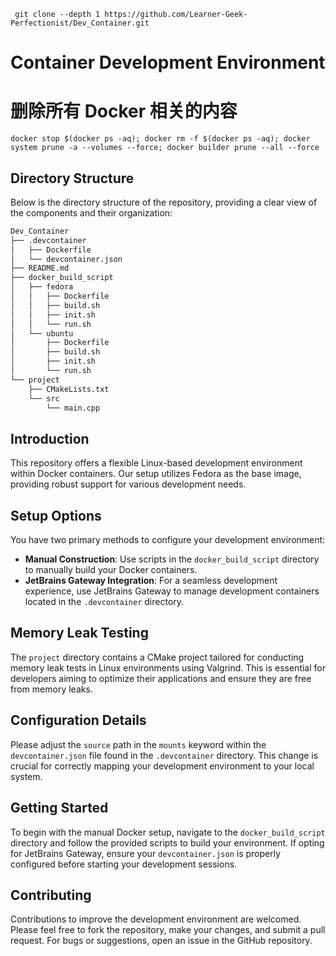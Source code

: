 ```shell
 git clone --depth 1 https://github.com/Learner-Geek-Perfectionist/Dev_Container.git
```

# Container Development Environment
# 删除所有 Docker 相关的内容

```shell
docker stop $(docker ps -aq); docker rm -f $(docker ps -aq); docker system prune -a --volumes --force; docker builder prune --all --force
```

## Directory Structure
Below is the directory structure of the repository, providing a clear view of the components and their organization:

``` markdown
Dev_Container
├── .devcontainer
│   ├── Dockerfile
│   └── devcontainer.json
├── README.md
├── docker_build_script
│   ├── fedora
│   │   ├── Dockerfile
│   │   ├── build.sh
│   │   ├── init.sh
│   │   └── run.sh
│   └── ubuntu
│       ├── Dockerfile
│       ├── build.sh
│       ├── init.sh
│       └── run.sh
└── project
    ├── CMakeLists.txt
    └── src
        └── main.cpp
```


## Introduction
This repository offers a flexible Linux-based development environment within Docker containers. Our setup utilizes Fedora as the base image, providing robust support for various development needs.

## Setup Options
You have two primary methods to configure your development environment:

- **Manual Construction**: Use scripts in the `docker_build_script` directory to manually build your Docker containers.
- **JetBrains Gateway Integration**: For a seamless development experience, use JetBrains Gateway to manage development containers located in the `.devcontainer` directory.

## Memory Leak Testing
The `project` directory contains a CMake project tailored for conducting memory leak tests in Linux environments using Valgrind. This is essential for developers aiming to optimize their applications and ensure they are free from memory leaks.

## Configuration Details
Please adjust the `source` path in the `mounts` keyword within the `devcontainer.json` file found in the `.devcontainer` directory. This change is crucial for correctly mapping your development environment to your local system.

## Getting Started
To begin with the manual Docker setup, navigate to the `docker_build_script` directory and follow the provided scripts to build your environment. If opting for JetBrains Gateway, ensure your `devcontainer.json` is properly configured before starting your development sessions.

## Contributing
Contributions to improve the development environment are welcomed. Please feel free to fork the repository, make your changes, and submit a pull request. For bugs or suggestions, open an issue in the GitHub repository.
